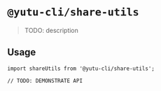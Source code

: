 # `@yutu-cli/share-utils`

> TODO: description

## Usage

```
import shareUtils from '@yutu-cli/share-utils';

// TODO: DEMONSTRATE API
```
